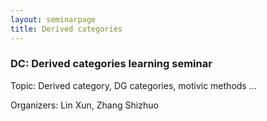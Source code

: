 ```yaml
---
layout: seminarpage
title: Derived categories
---
```


### DC: Derived categories learning seminar

Topic: Derived category, DG categories, motivic methods ...

Organizers: Lin Xun, Zhang Shizhuo

